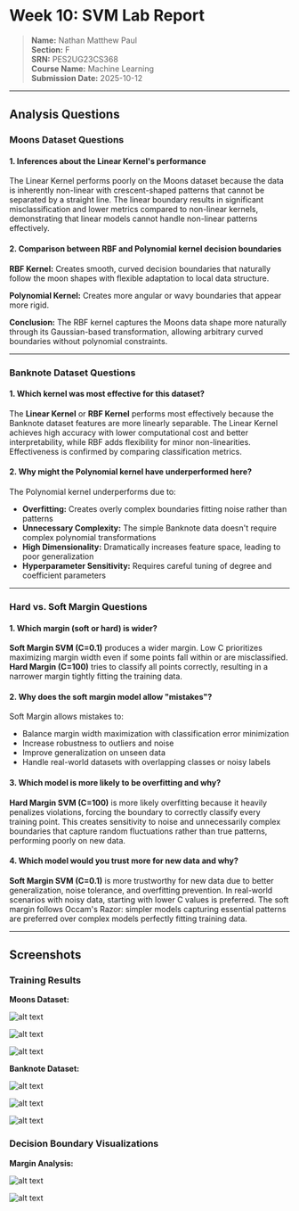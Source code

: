 
# Week 10: SVM Lab Report

> **Name:** Nathan Matthew Paul  
> **Section:** F  
> **SRN:** PES2UG23CS368  
> **Course Name:** Machine Learning  
> **Submission Date:** 2025-10-12

---

## Analysis Questions

### Moons Dataset Questions

#### 1. Inferences about the Linear Kernel's performance

The Linear Kernel performs poorly on the Moons dataset because the data is inherently non-linear with crescent-shaped patterns that cannot be separated by a straight line. The linear boundary results in significant misclassification and lower metrics compared to non-linear kernels, demonstrating that linear models cannot handle non-linear patterns effectively.

#### 2. Comparison between RBF and Polynomial kernel decision boundaries

**RBF Kernel:** Creates smooth, curved decision boundaries that naturally follow the moon shapes with flexible adaptation to local data structure.

**Polynomial Kernel:** Creates more angular or wavy boundaries that appear more rigid.

**Conclusion:** The RBF kernel captures the Moons data shape more naturally through its Gaussian-based transformation, allowing arbitrary curved boundaries without polynomial constraints.

---

### Banknote Dataset Questions

#### 1. Which kernel was most effective for this dataset?

The **Linear Kernel** or **RBF Kernel** performs most effectively because the Banknote dataset features are more linearly separable. The Linear Kernel achieves high accuracy with lower computational cost and better interpretability, while RBF adds flexibility for minor non-linearities. Effectiveness is confirmed by comparing classification metrics.

#### 2. Why might the Polynomial kernel have underperformed here?

The Polynomial kernel underperforms due to:
- **Overfitting:** Creates overly complex boundaries fitting noise rather than patterns
- **Unnecessary Complexity:** The simple Banknote data doesn't require complex polynomial transformations
- **High Dimensionality:** Dramatically increases feature space, leading to poor generalization
- **Hyperparameter Sensitivity:** Requires careful tuning of degree and coefficient parameters

---

### Hard vs. Soft Margin Questions

#### 1. Which margin (soft or hard) is wider?

**Soft Margin SVM (C=0.1)** produces a wider margin. Low C prioritizes maximizing margin width even if some points fall within or are misclassified. **Hard Margin (C=100)** tries to classify all points correctly, resulting in a narrower margin tightly fitting the training data.

#### 2. Why does the soft margin model allow "mistakes"?

Soft Margin allows mistakes to:
- Balance margin width maximization with classification error minimization
- Increase robustness to outliers and noise
- Improve generalization on unseen data
- Handle real-world datasets with overlapping classes or noisy labels

#### 3. Which model is more likely to be overfitting and why?

**Hard Margin SVM (C=100)** is more likely overfitting because it heavily penalizes violations, forcing the boundary to correctly classify every training point. This creates sensitivity to noise and unnecessarily complex boundaries that capture random fluctuations rather than true patterns, performing poorly on new data.

#### 4. Which model would you trust more for new data and why?

**Soft Margin SVM (C=0.1)** is more trustworthy for new data due to better generalization, noise tolerance, and overfitting prevention. In real-world scenarios with noisy data, starting with lower C values is preferred. The soft margin follows Occam's Razor: simpler models capturing essential patterns are preferred over complex models perfectly fitting training data.

---

## Screenshots

### Training Results

**Moons Dataset:**

![alt text](image.png)

![alt text](image-1.png)

![alt text](image-2.png)

**Banknote Dataset:**

![alt text](image-3.png)

![alt text](image-4.png)

![alt text](image-5.png)

### Decision Boundary Visualizations

**Margin Analysis:**


![alt text](image-6.png)

![alt text](image-7.png)